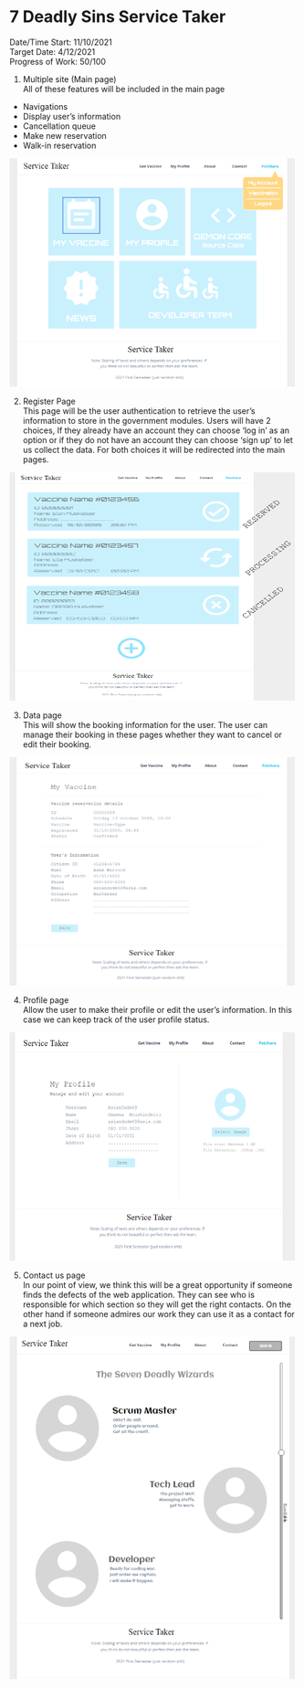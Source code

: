 # 7 Deadly Sins Service Taker

Date/Time Start: 11/10/2021    
Target Date: 4/12/2021  
Progress of Work: 50/100    


1. Multiple site (Main page)    
All of these features will be included in the main page
- Navigations
- Display user’s information 
- Cancellation queue
- Make new reservation 
- Walk-in reservation

<img src="https://github.com/Sahanon-P/service-taker/blob/master/pic/main.png" width="500" height="400"/>

2. Register Page    
This page will be the user authentication to retrieve the user’s information to store in the government modules. Users will have 2 choices, If they already have an account they can choose ‘log in’ as an option or if they do not have an account they can choose ‘sign up’ to let us collect the data. For both choices it will be redirected into the main pages.

<img src="https://github.com/Sahanon-P/service-taker/blob/master/pic/status.png" width="500" height="400"/>

3. Data page    
This will show the booking information for the user. The user can manage their booking in these pages whether they want to cancel or edit their booking.
  
<img src="https://github.com/Sahanon-P/service-taker/blob/master/pic/data.png" width="500" height="400"/>

4. Profile page    
Allow the user to make their profile or edit the user’s information. In this case we can keep track of the user profile status.
  
<img src="https://github.com/Sahanon-P/service-taker/blob/master/pic/profile.png" width="500" height="400"/>

5. Contact us page    
In our point of view, we think this will be a great opportunity if someone finds the defects of the web application. They can see who is responsible for which section so they will get the right contacts. On the other hand if someone admires our work they can use it as a contact for a next job. 
  
<img src="https://github.com/Sahanon-P/service-taker/blob/master/pic/contact.png" width="500" height="600"/>




